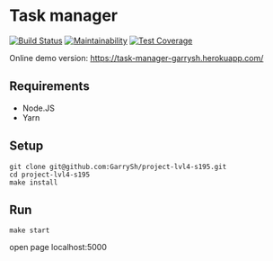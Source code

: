 # Task manager 
[![Build Status](https://travis-ci.org/GarrySh/project-lvl4-s195.svg?branch=master)](https://travis-ci.org/GarrySh/project-lvl4-s195)
[![Maintainability](https://api.codeclimate.com/v1/badges/e87247d473f588c60589/maintainability)](https://codeclimate.com/github/GarrySh/project-lvl4-s195/maintainability)
[![Test Coverage](https://api.codeclimate.com/v1/badges/e87247d473f588c60589/test_coverage)](https://codeclimate.com/github/GarrySh/project-lvl4-s195/test_coverage)

Online demo version: https://task-manager-garrysh.herokuapp.com/

## Requirements
* Node.JS
* Yarn

## Setup
```
git clone git@github.com:GarrySh/project-lvl4-s195.git
cd project-lvl4-s195
make install
```

## Run
```
make start
```
open page localhost:5000



